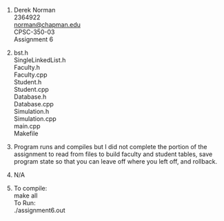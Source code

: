 1)  Derek Norman\
    2364922\
    norman@chapman.edu\
    CPSC-350-03\
    Assignment 6

2)  bst.h\
    SingleLinkedList.h\
    Faculty.h\
    Faculty.cpp\
    Student.h\
    Student.cpp\
    Database.h\
    Database.cpp\
    Simulation.h\
    Simulation.cpp\
    main.cpp\
    Makefile



3) Program runs and compiles but I did not complete the portion of the assignment to read from files to build faculty and student tables, save program state so     that you can leave off where you left off, and rollback.

4)  N/A

    
5)  To compile: \
        make all \
    To Run: \
        ./assignment6.out
